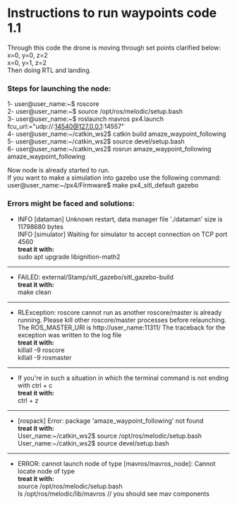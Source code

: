 
# Instructions to run waypoints code 1.1  
Through this code the drone is moving through set points clarified below:  
x=0, y=0, z=2  
x=0, y=1, z=2    
Then doing RTL and landing.  
  
### Steps for launching the node:  
1- user@user_name:~$ roscore  
2- user@user_name:~$ source /opt/ros/melodic/setup.bash  
3- user@user_name:~$ roslaunch mavros px4.launch fcu_url:="udp://:14540@127.0.0.1:14557"  
4- user@user_name:~/catkin_ws2$ catkin build amaze_waypoint_following  
5- user@user_name:~/catkin_ws2$ source devel/setup.bash  
6- user@user_name:~/catkin_ws2$ rosrun amaze_waypoint_following amaze_waypoint_following  
  
Now node is already started to run.  
If you want to make a simulation into gazebo use the following command:  
user@user_name:~/px4/Firmware$ make px4_sitl_default gazebo  
  
### Errors might be faced and solutions:  
  
- INFO [dataman] Unknown restart, data manager file './dataman' size is 11798680 bytes  
INFO [simulator] Waiting for simulator to accept connection on TCP port 4560  
**treat it with:**  
sudo apt upgrade libignition-math2  
----------------------------------------  
- FAILED: external/Stamp/sitl_gazebo/sitl_gazebo-build  
**treat it with:**  
make clean  
----------------------------------------  
- RLException: roscore cannot run as another roscore/master is already running. Please kill other roscore/master processes before relaunching. The ROS_MASTER_URI is http://user_name:11311/ The traceback for the exception was written to the log file  
**treat it with:**  
killall -9 roscore  
killall -9 rosmaster  
----------------------------------------  
- If you're in such a situation in which the terminal command is not ending with ctrl + c  
**treat it with:**  
ctrl + z  
----------------------------------------  
- [rospack] Error: package 'amaze_waypoint_following' not found  
**treat it with:**  
User_name:~/catkin_ws2$ source /opt/ros/melodic/setup.bash  
User_name:~/catkin_ws2$ source devel/setup.bash  
----------------------------------------  
- ERROR: cannot launch node of type [mavros/mavros_node]: Cannot locate node of type  
**treat it with:**  
source /opt/ros/melodic/setup.bash  
ls /opt/ros/melodic/lib/mavros // you should see mav components
